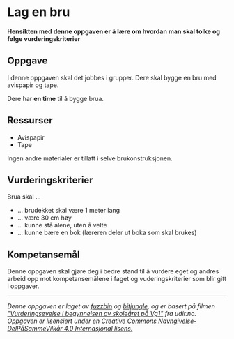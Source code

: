 # Lag en bru

**Hensikten med denne oppgaven er å lære om hvordan man skal tolke og følge vurderingskriterier**

## Oppgave

I denne oppgaven skal det jobbes i grupper. Dere skal bygge en bru med avispapir og tape.

Dere har **en time** til å bygge brua.

## Ressurser

* Avispapir
* Tape

Ingen andre materialer er tillatt i selve brukonstruksjonen.

## Vurderingskriterier

Brua skal ...
* ... brudekket skal være 1 meter lang
* ... være 30 cm høy 
* ... kunne stå alene, uten å velte
* ... kunne bære en bok (læreren deler ut boka som skal brukes)

## Kompetansemål

Denne oppgaven skal gjøre deg i bedre stand til å vurdere eget og andres arbeid opp mot kompetansemålene i faget og vuderingskriterier som blir gitt i oppgaver.

---

_Denne oppgaven er laget av [fuzzbin](https://github.com/fuzzbin) og [bitjungle](https://github.com/bitjungle), og er basert på filmen ["Vurderingsøvelse i begynnelsen av skoleåret på Vg1"](https://www.udir.no/laring-og-trivsel/vurdering/filmer/filmer-fra-laresteder/vurderingsovelse-i-begynnelsen-av-skolearet/) fra udir.no. Oppgaven er lisensiert under en [Creative Commons Navngivelse-DelPåSammeVilkår 4.0 Internasjonal lisens.](http://creativecommons.org/licenses/by-sa/4.0/)_
